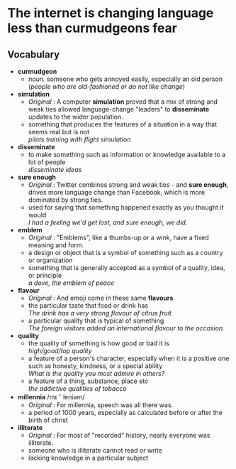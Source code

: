 # The internet is changing language less than curmudgeons fear  
## Vocabulary  
* **curmudgeon**  
  * *noun.* someone who gets annoyed easily, especially an old person  
  (*people who are old-fashioned or do not like change*)  
* **simulation**  
  * *Original* : A computer **simulation** proved that a mix of strong and weak ties allowed language-change "leaders" to **disseminate** updates to the wider population.  
  * something that produces the features of a situation in a way that seems real but is not  
  *pilots training with flight simulation*  
* **disseminate**  
  * to make something such as information or knowledge available to a lot of people  
  *disseminate ideas*  
* **sure enough**  
  * *Original* : Twitter combines strong and weak ties - and **sure enough**, drives more language change than Facebook, which is more dominated by strong ties.  
  * used for saying that something happened exactly as you thought it would  
  *I had a feeling we'd get lost, and sure enough, we did.*  
* **emblem**  
  * *Original* : "Emblems", like a thumbs-up or a wink, have a fixed meaning and form.  
  * a design or object that is a symbol of something such as a country or organization  
  * something that is generally accepted as a symbol of a quality, idea, or principle  
  *a dove, the emblem of peace*  
* **flavour**  
  * *Original* : And emoji come in these same **flavours**.  
  * the particular taste that food or drink has   
  *The drink has a very strong flavour of citrus fruit.*  
  * a particular quality that is typical of something  
  *The foreign visitors added an international flavour to the occasion.*  
* **quality**  
  * the quality of something is how good or bad it is  
  *high/good/top quality*  
  * a feature of a person's character, especially when it is a positive one such as honesty, kindness, or a special ability  
  *What is the quality you most admire in others?*  
  * a feature of a thing, substance, place etc  
  *the addictive qualities of tobacco*  
* **millennia**  /mɪ＇leniəm/
  * *Original* : For millennia, speech was all there was.  
  * a period of 1000 years, especially as calculated before or after the birth of christ  
* **illiterate**  
  * *Original* : For most of "recorded" history, nearly everyone was illiterate.  
  * someone who is illiterate cannot read or write  
  * lacking knowledge in a particular subject  
